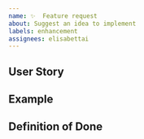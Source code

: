 ```yaml
---
name: ✨  Feature request
about: Suggest an idea to implement
labels: enhancement
assignees: elisabettai
---
```


## User Story

<!-- A clear and concise description of how the feature works and looks like from the user's perspective.

Ex. I want to be able the stop the running pipeline by pressing a stop button. If the pipeline is stopped, I see a info-level message confirming it in the logger, if it fails the message should be displayed in red (error). Also, all the progress bars in the nodes must be set to 0. -->

## Example

<!-- Any file/screenshot/photomontage/video/website is provided for a better understanding of the request -->


## Definition of Done
<!--
A clear and concise description of what the feature requires.

1. Play button turns into stop button when pipeline is running
2. Stop button turns into play button when pipeline is finished
3. Stop button turns into play button when pipeline is successfully stopped
4. Logger displays messages everytime the play/stop button is pressed
5. Progress bars are set to 0 when stopping pipeline
6. Stop button has a Python interface -->
